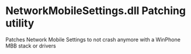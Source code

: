  # NetworkMobileSettings.dll Patching utility
 
 Patches Network Mobile Settings to not crash anymore with a WinPhone MBB stack or drivers
